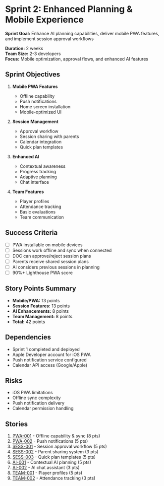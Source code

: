 # Sprint 2: Enhanced Planning & Mobile Experience

**Sprint Goal:** Enhance AI planning capabilities, deliver mobile PWA features, and implement session approval workflows

**Duration:** 2 weeks  
**Team Size:** 2-3 developers  
**Focus:** Mobile optimization, approval flows, and enhanced AI features

## Sprint Objectives

1. **Mobile PWA Features**
   - Offline capability
   - Push notifications
   - Home screen installation
   - Mobile-optimized UI

2. **Session Management**
   - Approval workflow
   - Session sharing with parents
   - Calendar integration
   - Quick plan templates

3. **Enhanced AI**
   - Contextual awareness
   - Progress tracking
   - Adaptive planning
   - Chat interface

4. **Team Features**
   - Player profiles
   - Attendance tracking
   - Basic evaluations
   - Team communication

## Success Criteria

- [ ] PWA installable on mobile devices
- [ ] Sessions work offline and sync when connected
- [ ] DOC can approve/reject session plans
- [ ] Parents receive shared session plans
- [ ] AI considers previous sessions in planning
- [ ] 90%+ Lighthouse PWA score

## Story Points Summary

- **Mobile/PWA:** 13 points
- **Session Features:** 13 points  
- **AI Enhancements:** 8 points
- **Team Management:** 8 points
- **Total:** 42 points

## Dependencies

- Sprint 1 completed and deployed
- Apple Developer account for iOS PWA
- Push notification service configured
- Calendar API access (Google/Apple)

## Risks

- iOS PWA limitations
- Offline sync complexity
- Push notification delivery
- Calendar permission handling

## Stories

1. [PWA-001](./PWA-001-offline-capability.md) - Offline capability & sync (8 pts)
2. [PWA-002](./PWA-002-push-notifications.md) - Push notifications (5 pts)
3. [SESS-001](./SESS-001-approval-workflow.md) - Session approval workflow (5 pts)
4. [SESS-002](./SESS-002-parent-sharing.md) - Parent sharing system (3 pts)
5. [SESS-003](./SESS-003-quick-templates.md) - Quick plan templates (5 pts)
6. [AI-001](./AI-001-contextual-planning.md) - Contextual AI planning (5 pts)
7. [AI-002](./AI-002-chat-interface.md) - AI chat assistant (3 pts)
8. [TEAM-001](./TEAM-001-player-profiles.md) - Player profiles (5 pts)
9. [TEAM-002](./TEAM-002-attendance-tracking.md) - Attendance tracking (3 pts)